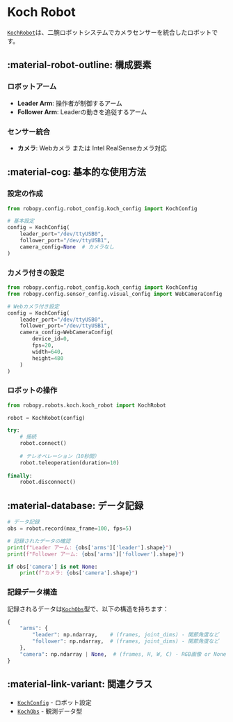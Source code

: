 # Koch Robot

[`KochRobot`](../api/robots.md#robopy.robots.koch.koch_robot.KochRobot)は、二腕ロボットシステムでカメラセンサーを統合したロボットです。

## :material-robot-outline: 構成要素

### ロボットアーム

- **Leader Arm**: 操作者が制御するアーム
- **Follower Arm**: Leaderの動きを追従するアーム

### センサー統合

- **カメラ**: Webカメラ または Intel RealSenseカメラ対応

## :material-cog: 基本的な使用方法

### 設定の作成

```python
from robopy.config.robot_config.koch_config import KochConfig

# 基本設定
config = KochConfig(
    leader_port="/dev/ttyUSB0",
    follower_port="/dev/ttyUSB1",
    camera_config=None  # カメラなし
)
```

### カメラ付きの設定

```python
from robopy.config.robot_config.koch_config import KochConfig
from robopy.config.sensor_config.visual_config import WebCameraConfig

# Webカメラ付き設定
config = KochConfig(
    leader_port="/dev/ttyUSB0",
    follower_port="/dev/ttyUSB1",
    camera_config=WebCameraConfig(
        device_id=0,
        fps=20,
        width=640,
        height=480
    )
)
```

### ロボットの操作

```python
from robopy.robots.koch.koch_robot import KochRobot

robot = KochRobot(config)

try:
    # 接続
    robot.connect()
    
    # テレオペレーション（10秒間）
    robot.teleoperation(duration=10)
    
finally:
    robot.disconnect()
```

## :material-database: データ記録

```python
# データ記録
obs = robot.record(max_frame=100, fps=5)

# 記録されたデータの確認
print(f"Leader アーム: {obs['arms']['leader'].shape}")
print(f"Follower アーム: {obs['arms']['follower'].shape}")

if obs['camera'] is not None:
    print(f"カメラ: {obs['camera'].shape}")
```

### 記録データ構造

記録されるデータは[`KochObs`](../api/config.md#robopy.config.robot_config.koch_config.KochObs)型で、以下の構造を持ちます：

```python
{
    "arms": {
        "leader": np.ndarray,    # (frames, joint_dims) - 関節角度など
        "follower": np.ndarray,  # (frames, joint_dims) - 関節角度など
    },
    "camera": np.ndarray | None,  # (frames, H, W, C) - RGB画像 or None
}
```

## :material-link-variant: 関連クラス

- [`KochConfig`](../api/config.md#robopy.config.robot_config.koch_config.KochConfig) - ロボット設定
- [`KochObs`](../api/config.md#robopy.config.robot_config.koch_config.KochObs) - 観測データ型